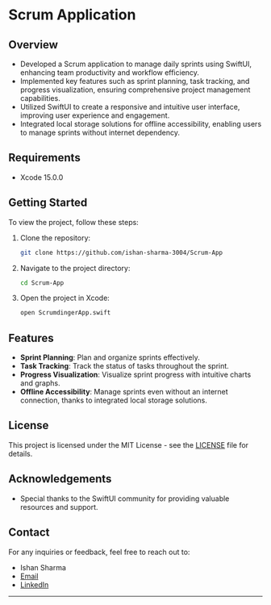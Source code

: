 # Scrum Application

## Overview
- Developed a Scrum application to manage daily sprints using SwiftUI, enhancing team productivity and workflow efficiency.
- Implemented key features such as sprint planning, task tracking, and progress visualization, ensuring comprehensive project management capabilities.
- Utilized SwiftUI to create a responsive and intuitive user interface, improving user experience and engagement.
- Integrated local storage solutions for offline accessibility, enabling users to manage sprints without internet dependency.

## Requirements
- Xcode 15.0.0

## Getting Started
To view the project, follow these steps:

1. Clone the repository:
    ```sh
    git clone https://github.com/ishan-sharma-3004/Scrum-App
    ```

2. Navigate to the project directory:
    ```sh
    cd Scrum-App
    ```

3. Open the project in Xcode:
    ```sh
    open ScrumdingerApp.swift
    ```

## Features
- **Sprint Planning**: Plan and organize sprints effectively.
- **Task Tracking**: Track the status of tasks throughout the sprint.
- **Progress Visualization**: Visualize sprint progress with intuitive charts and graphs.
- **Offline Accessibility**: Manage sprints even without an internet connection, thanks to integrated local storage solutions.

## License
This project is licensed under the MIT License - see the [LICENSE](LICENSE) file for details.

## Acknowledgements
- Special thanks to the SwiftUI community for providing valuable resources and support.

## Contact
For any inquiries or feedback, feel free to reach out to:
- Ishan Sharma
- [Email](mailto:ishu.ishan3004@gmail.com)
- [LinkedIn](https://www.linkedin.com/in/ishan-sharma-sjsu)

---
